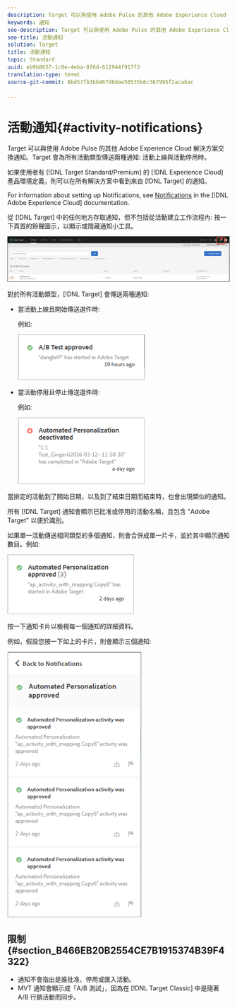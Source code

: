 ```yaml
---
description: Target 可以與使用 Adobe Pulse 的其他 Adobe Experience Cloud 解決方案交換通知。Target 會為所有活動類型傳送兩種通知，分別是在活動上線與活動停用的時候。
keywords: 通知
seo-description: Target 可以與使用 Adobe Pulse 的其他 Adobe Experience Cloud 解決方案交換通知。Target 會為所有活動類型傳送兩種通知，分別是在活動上線與活動停用的時候。
seo-title: 活動通知
solution: Target
title: 活動通知
topic: Standard
uuid: eb9b8657-1c8e-4eba-8f6d-612944f917f3
translation-type: tm+mt
source-git-commit: 8bd57fb3bb467d8dae50535b6c367995f2acabac

---
```



# 活動通知{#activity-notifications}

Target 可以與使用 Adobe Pulse 的其他 Adobe Experience Cloud 解決方案交換通知。Target 會為所有活動類型傳送兩種通知: 活動上線與活動停用時。

如果使用者有 [!DNL Target Standard/Premium] 的 [!DNL Experience Cloud] 產品環境定義，則可以在所有解決方案中看到來自 [!DNL Target] 的通知。

For information about setting up Notifications, see [Notifications](https://marketing.adobe.com/resources/help/en_US/mcloud/notifications.html) in the [!DNL Adobe Experience Cloud] documentation.

從 [!DNL Target] 中的任何地方存取通知，但不包括從活動建立工作流程內: 按一下頁首的鈴聲圖示，以顯示或隱藏通知小工具。

![通知圖示](assets/notifications-shell.png)

對於所有活動類型，[!DNL Target] 會傳送兩種通知:

* 當活動上線且開始傳送選件時:

   例如:

   ![](assets/notif_app.png)

* 當活動停用且停止傳送選件時:

   例如:

   ![](assets/notif-deact.png)

當排定的活動到了開始日期，以及到了結束日期而結束時，也會出現類似的通知。

所有 [!DNL Target] 通知會顯示已批准或停用的活動名稱，且包含 "Adobe Target" 以便於識別。

如果單一活動傳送相同類型的多個通知，則會合併成單一片卡，並於其中顯示通知數目。例如:

![](assets/notif-multi.png)

按一下通知卡片以檢視每一個通知的詳細資料。

例如，假設您按一下如上的卡片，則會顯示三個通知:

![](assets/notif-multi-open.png)

## 限制 {#section_B466EB20B2554CE7B1915374B39F4322}

* 通知不會指出是誰批准、停用或匯入活動。
* MVT 通知會顯示成「A/B 測試」，因為在 [!DNL Target Classic] 中是隨著 A/B 行銷活動而同步。

